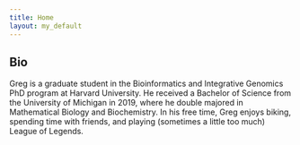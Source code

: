 ```yaml
---
title: Home
layout: my_default
---
```


## Bio

Greg is a graduate student in the Bioinformatics and Integrative Genomics PhD program at Harvard University. He received a Bachelor of Science from the University of Michigan in 2019, where he double majored in Mathematical Biology and Biochemistry. In his free time, Greg enjoys biking, spending time with friends, and playing (sometimes a little too much) League of Legends.
